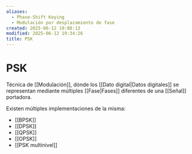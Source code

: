 ```yaml
---
aliases:
  - Phase-Shift Keying
  - Modulación por desplazamiento de fase
created: 2025-06-12 19:08:13
modified: 2025-06-12 19:34:26
title: PSK
---
```


# PSK

Técnica de [[Modulación]], dónde los [[Dato digital|Datos digitales]] se representan mediante múltiples [[Fase|Fases]] diferentes de una [[Señal]] portadora.

Existen múltiples implementaciones de la misma:

- [[BPSK]]
- [[DPSK]]
- [[QPSK]]
- [[OPSK]]
- [[PSK multinivel]]
